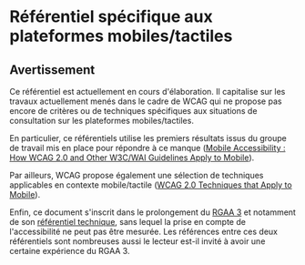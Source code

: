 # Référentiel spécifique aux plateformes mobiles/tactiles

## Avertissement

Ce référentiel est actuellement en cours d'élaboration. Il capitalise sur les travaux actuellement menés dans le cadre de WCAG qui ne propose pas encore de critères ou de techniques spécifiques aux situations de consultation sur les plateformes mobiles/tactiles.

En particulier, ce référentiels utilise les premiers résultats issus du groupe de travail mis en place pour répondre à ce manque (<a href="http://www.w3.org/TR/mobile-accessibility-mapping/" lang="en">Mobile Accessibility&nbsp;: How WCAG 2.0 and Other W3C/WAI Guidelines Apply to Mobile</a>).

Par ailleurs, WCAG propose également une sélection de techniques applicables en contexte mobile/tactile (<a href="http://www.w3.org/WAI/GL/mobile-a11y-tf/MobileTechniques/" lang="en">WCAG 2.0 Techniques that Apply to Mobile</a>).

Enfin, ce document s'inscrit dans le prolongement du [RGAA 3](http://references.modernisation.gouv.fr/rgaa/) et notamment de son [référentiel technique](http://references.modernisation.gouv.fr/rgaa/criteres.html), sans lequel la prise en compte de l'accessibilité ne peut pas être mesurée. Les références entre ces deux référentiels sont nombreuses aussi le lecteur est-il invité à avoir une certaine expérience du RGAA 3.
